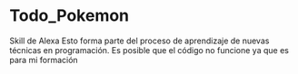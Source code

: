 # Todo_Pokemon
Skill de Alexa
Esto forma parte del proceso de aprendizaje de nuevas técnicas en programación. Es posible que el código no funcione ya que es para mi formación

